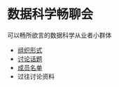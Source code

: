 # 数据科学畅聊会

可以畅所欲言的数据科学从业者小群体

- [组织形式](https://github.com/MarkFu/ds_roundtable/blob/main/org.md)
- [讨论话题](https://github.com/MarkFu/ds_roundtable/blob/main/topics.md)
- [成员名单](https://github.com/MarkFu/ds_roundtable/blob/main/members.yaml)
- 过往讨论资料
